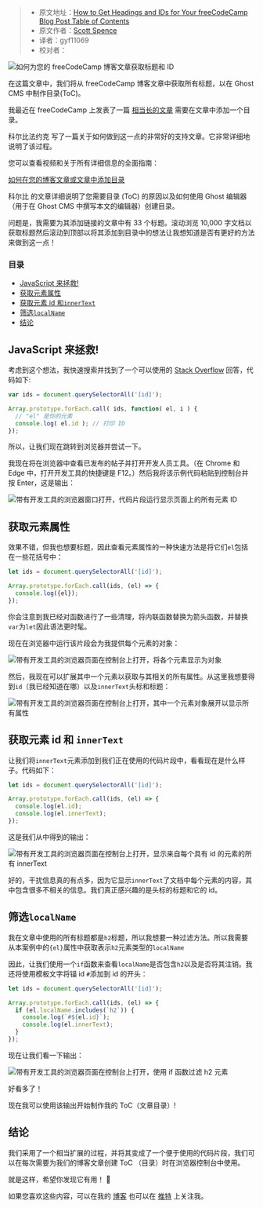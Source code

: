 > -  原文地址：[How to Get Headings and IDs for Your freeCodeCamp Blog Post Table of Contents](https://www.freecodecamp.org/news/how-to-get-headings-and-ids-for-your-freecodecamp-blog-posts/)
> -  原文作者：[Scott Spence](https://www.freecodecamp.org/news/author/scott/)
> -  译者：gyf11069
> -  校对者：

![如何为您的 freeCodeCamp 博客文章获取标题和 ID](https://www.freecodecamp.org/news/content/images/size/w2000/2022/01/brett-jordan-M9NVqELEtHU-unsplash-1.jpg)

在这篇文章中，我们将从 freeCodeCamp 博客文章中获取所有标题，以在 Ghost CMS 中制作目录(ToC)。

我最近在 freeCodeCamp 上发表了一篇 [相当长的文章](/news/build-your-developer-portfolio-from-scratch-with-sveltekit-and-graphcms/) 需要在文章中添加一个目录。

科尔比法约克 写了一篇关于如何做到这一点的非常好的支持文章。它非常详细地说明了该过程。

您可以查看视频和关于所有详细信息的全面指南：

[如何在您的博客文章或文章中添加目录](https://www.freecodecamp.org/news/how-to-add-a-table-of-contents-to-your-blog-post-or-article)

科尔比 的文章详细说明了您需要目录 (ToC) 的原因以及如何使用 Ghost 编辑器（用于在 Ghost CMS 中撰写本文的编辑器）创建目录。

问题是，我需要为其添加链接的文章中有 33 个标题。滚动浏览 10,000 字文档以获取标题然后滚动到顶部以将其添加到目录中的想法让我想知道是否有更好的方法来做到这一点！

### 目录

-   [JavaScript 来拯救!](#javascript-to-the-rescue-)
-   [获取元素属性](#get-the-element-properties)
-   [获取元素 id 和`innerText`](#get-the-element-id-and-innertext)
-   [筛选`localName`](#filter-on-the-localname)
-   [结论](#conclusion)

## JavaScript 来拯救!

考虑到这个想法，我快速搜索并找到了一个可以使用的 [Stack Overflow](https://stackoverflow.com/a/7115083/1138354) 回答，代码如下:

```js
var ids = document.querySelectorAll('[id]');

Array.prototype.forEach.call( ids, function( el, i ) {
  // "el" 是你的元素
  console.log( el.id ); // 打印 ID
});
```

所以，让我们现在跳转到浏览器并尝试一下。

我现在将在浏览器中查看已发布的帖子并打开开发人员工具。（在 Chrome 和 Edge 中，打开开发工具的快捷键是 F12。）然后我将该示例代码粘贴到控制台并按 Enter，这是输出：

![带有开发工具的浏览器窗口打开，代码片段运行显示页面上的所有元素 ID](https://www.freecodecamp.org/news/content/images/2022/01/image-42.png)

## 获取元素属性

效果不错，但我也想要标题，因此查看元素属性的一种快速方法是将它们`el`包括在一些花括号中：

```js
let ids = document.querySelectorAll('[id]');

Array.prototype.forEach.call(ids, (el) => {
  console.log({el});
});
```

你会注意到我已经对函数进行了一些清理，将内联函数替换为箭头函数，并替换`var`为`let`因此语法更时髦。

现在在浏览器中运行该片段会为我提供每个元素的对象：

![带有开发工具的浏览器页面在控制台上打开，将各个元素显示为对象](https://www.freecodecamp.org/news/content/images/2022/01/image-43.png)

然后，我现在可以扩展其中一个元素以获取与其相关的所有属性。从这里我想要得到`id`（我已经知道在哪）以及`innerText`头标和标题：

![带有开发工具的浏览器页面在控制台上打开，其中一个元素对象展开以显示所有属性](https://www.freecodecamp.org/news/content/images/2022/01/image-45.png)

## 获取元素 id 和 `innerText`

让我们将`innerText`元素添加到我们正在使用的代码片段中，看看现在是什么样子。代码如下：

```js
let ids = document.querySelectorAll('[id]');

Array.prototype.forEach.call(ids, (el) => {
  console.log(el.id);
  console.log(el.innerText);
});
```

这是我们从中得到的输出：

![带有开发工具的浏览器页面在控制台上打开，显示来自每个具有 id 的元素的所有 innerText](https://www.freecodecamp.org/news/content/images/2022/01/image-46.png)

好的，干扰信息真的有点多，因为它显示`innerText`了文档中每个元素的内容，其中包含很多不相关的信息。我们真正感兴趣的是头标的标题和它的 id。

## 筛选`localName`

我在文章中使用的所有标题都是`h2`标题，所以我想要一种过滤方法。所以我需要从本案例中的`{el}`属性中获取表示`h2`元素类型的`localName`

因此，让我们使用一个`if`函数来查看`localName`是否包含`h2`以及是否将其注销。我还将使用模板文字将锚 id `#`添加到 id 的开头：

```js
let ids = document.querySelectorAll('[id]');

Array.prototype.forEach.call(ids, (el) => {
  if (el.localName.includes(`h2`)) {
    console.log(`#${el.id}`);
    console.log(el.innerText);
  }
});
```

现在让我们看一下输出：

![带有开发工具的浏览器页面在控制台上打开，使用 if 函数过滤 h2 元素](https://www.freecodecamp.org/news/content/images/2022/01/image-47.png)


好看多了！

现在我可以使用该输出开始制作我的 ToC（文章目录）!

## 结论

我们采用了一个相当扩展的过程，并将其变成了一个便于使用的代码片段，我们可以在每次需要为我们的博客文章创建 ToC （目录）时在浏览器控制台中使用。

就是这样，希望你发现它有用！ 🙏

如果您喜欢这些内容，可以在我的 [博客](https://scottspence.com/) 也可以在 [推特](https://twitter.com/spences10) 上关注我。
